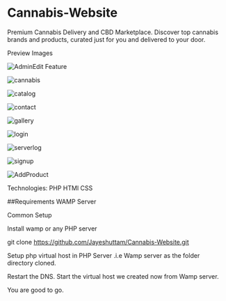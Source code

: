 # Cannabis-Website
Premium Cannabis Delivery and CBD Marketplace. Discover top cannabis brands and products, curated just for you and delivered to your door.

Preview Images

![AdminEdit Feature](https://user-images.githubusercontent.com/38659267/115028342-bbe9af00-9e92-11eb-8f38-d5ee0e026241.png)




![cannabis](https://user-images.githubusercontent.com/38659267/115028345-bc824580-9e92-11eb-92eb-9a17240522e1.png)

![catalog](https://user-images.githubusercontent.com/38659267/115028348-bd1adc00-9e92-11eb-8ecc-9b2d73332a38.png)

![contact](https://user-images.githubusercontent.com/38659267/115028350-bdb37280-9e92-11eb-9f03-bfcfc13e7dbc.png)


![gallery](https://user-images.githubusercontent.com/38659267/115028352-bdb37280-9e92-11eb-97d7-2f3b7a3d0745.png)

![login](https://user-images.githubusercontent.com/38659267/115028354-be4c0900-9e92-11eb-89e2-858fb9ca1463.png)

![serverlog](https://user-images.githubusercontent.com/38659267/115028358-bee49f80-9e92-11eb-8a70-ac1328d54e6b.png)

![signup](https://user-images.githubusercontent.com/38659267/115028362-bee49f80-9e92-11eb-8545-710ea5a5ec55.png)

![AddProduct](https://user-images.githubusercontent.com/38659267/115028366-bf7d3600-9e92-11eb-9d81-4208cb96223c.png)

Technologies:
PHP
HTMl
CSS



##Requirements
WAMP Server

Common Setup


Install wamp or any PHP server

git clone https://github.com/Jayeshuttam/Cannabis-Website.git

Setup php virtual host in PHP Server .i.e Wamp server as the folder directory cloned.

Restart the DNS.
Start the virtual host we created now from Wamp server.

You are good to go.

